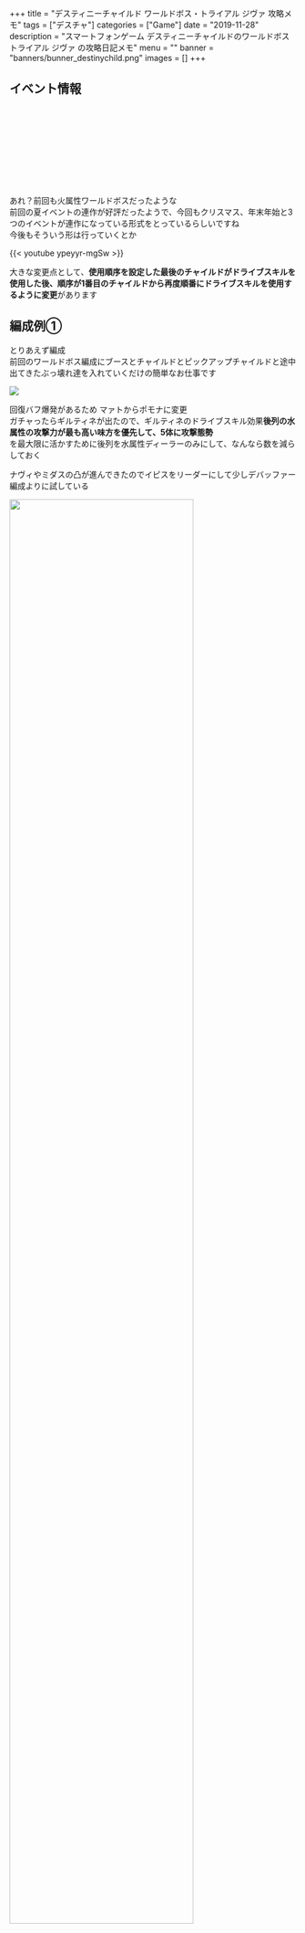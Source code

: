 +++
title = "デスティニーチャイルド ワールドボス・トライアル ジヴァ 攻略メモ"
tags = ["デスチャ"]
categories = ["Game"]
date = "2019-11-28"
description = "スマートフォンゲーム デスティニーチャイルドのワールドボストライアル ジヴァ の攻略日記メモ"
menu = ""
banner = "banners/bunner_destinychild.png"
images = []
+++

<!--more-->

## イベント情報
<div class="iframely-embed"><div class="iframely-responsive" style="height: 140px; padding-bottom: 0;"><a href="http://destiny-child-blog.line.me/archives/22182436.html" data-iframely-url="//cdn.iframe.ly/WaPUSll?iframe=card-small"></a></div></div><script async src="//cdn.iframe.ly/embed.js" charset="utf-8"></script>  

あれ？前回も火属性ワールドボスだったような  
前回の夏イベントの連作が好評だったようで、今回もクリスマス、年末年始と3つのイベントが連作になっている形式をとっているらしいですね  
今後もそういう形は行っていくとか  

{{< youtube ypeyyr-mgSw >}}

大きな変更点として、**使用順序を設定した最後のチャイルドがドライブスキルを使用した後、順序が1番目のチャイルドから再度順番にドライブスキルを使用するように変更**があります  

## 編成例①  
とりあえず編成  
前回のワールドボス編成にブースとチャイルドとピックアップチャイルドと途中出てきたぶっ壊れ達を入れていくだけの簡単なお仕事です  

<img src="/images/2019/destiny-child-wb/descha09-1.png" />  

回復バフ爆発があるため マァトからポモナに変更  
ガチャったらギルティネが出たので、ギルティネのドライブスキル効果**後列の水属性の攻撃力が最も高い味方を優先して、5体に攻撃態勢**  
を最大限に活かすために後列を水属性ディーラーのみにして、なんなら数を減らしておく  

ナヴィやミダスの凸が進んできたのでイピスをリーダーにして少しデバッファー編成よりに試している  

<img src="/images/2019/destiny-child-wb/descha09-2.png" width="80%" />  

ドライブ順は下記をループ  

* ナイアス（シトリーがいないのでせめてもの）  
* サンビーチモナ  
* ギルティネ  

3回FB行けそうで行けない  
イピスのリーダーをやめれば行けどうだけどダメージがどう変わるか・・・  

回復がポモナだけなので生存状況はギリギリといばギリギリ  
デバフののり具合で 500万～600万 の間  
500万後半か 600万で安定させたいなー  

<img src="/images/2019/destiny-child-wb/descha09-3.png"  width="80%" />  

メインディーラーはマフデトだけど 2体目がまだ決めきれてないので微調整する  
カリプソも入れたいような、入れる枠内ような、それほどダメージ貢献しないような  

ただ前回に比べれば格段にダメージが出ているのでとりあえずは良しとする  

> ## 編成例②
> 3FB編成  
>
> <img src="/images/2019/destiny-child-wb/descha09-4.png" />  
> <img src="/images/2019/destiny-child-wb/descha09-5.png" width="80%" />  
> <img src="/images/2019/destiny-child-wb/descha09-6.png" width="80%" />  
>
> リーダーをギルティネに変更し  
> ドライブ順を変更  
> * ナイアス（シトリーがいないのでせめてもの）  
> * ティスベ
> * ギルティネ
>
> たまに時間足りなくなるが FB3回行える  
> ダメージが550万～600万前後で安定した  
> こっちのほうがいい。どうやらデバッファー編成を行うには自分にはまだ早すぎたようだ  

{{< rawhtml >}}
<div style="border: dashed 1px #ccc;">
<a href="http://www.amazon.co.jp/exec/obidos/ASIN/B07H3319GX/sinokyoufu-22/ref=nosim/" name="amazletlink" target="_blank"><img src="https://images-fe.ssl-images-amazon.com/images/I/51MxXwUpZWL._SL160_.jpg" alt="デスティニーチャイルド 秋葉原アトレ コラボ B2タペストリー ダビ" style="border: none;" /></a>
</div>
{{< /rawhtml >}}
